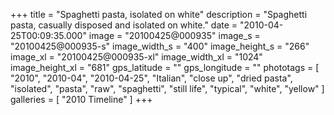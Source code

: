 +++
title = "Spaghetti pasta, isolated on white"
description = "Spaghetti pasta, casually disposed and isolated on white."
date = "2010-04-25T00:09:35.000"
image = "20100425@000935"
image_s = "20100425@000935-s"
image_width_s = "400"
image_height_s = "266"
image_xl = "20100425@000935-xl"
image_width_xl = "1024"
image_height_xl = "681"
gps_latitude = ""
gps_longitude = ""
phototags = [ "2010", "2010-04", "2010-04-25", "Italian", "close up", "dried pasta", "isolated", "pasta", "raw", "spaghetti", "still life", "typical", "white", "yellow" ]
galleries = [ "2010 Timeline" ]
+++
